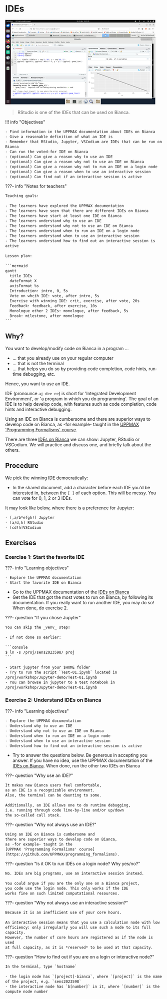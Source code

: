 # IDEs

![RStudio running on Bianca](./img/rstudio_in_action_480_x_270.png)

> RStudio is one of the IDEs that can be used on Bianca.

!!! info "Objectives"

	- Find information in the UPPMAX documentation about IDEs on Bianca
    - Give a reasonable definition of what an IDE is
    - Remember that RStudio, Jupyter, VSCodium are IDEs that can be run on Bianca
    - Can run the voted-for IDE on Bianca
    - (optional) Can give a reason why to use an IDE
    - (optional) Can give a reason why not to use an IDE on Bianca
    - (optional) Can give a reason why not to run an IDE on a login node
    - (optional) Can give a reason when to use an interactive session
    - (optional) Can find out if an interactive session is active

???- info "Notes for teachers"

    Teaching goals:

    - The learners have explored the UPPMAX documentation
    - The learners have seen that there are different IDEs on Bianca
    - The learners have start at least one IDE on Bianca
    - The learners understand why to use an IDE
    - The learners understand why not to use an IDE on Bianca
    - The learners understand when to run an IDE on a login node
    - The learners understand when to use an interactive session
    - The learners understand how to find out an interactive session is active

    Lesson plan:

    ```mermaid
    gantt
      title IDEs
      dateFormat X
      axisFormat %s
      Introduction: intro, 0, 5s
      Vote on whcih IDE: vote, after intro, 5s
      Exercise with winning IDE: crit, exercise, after vote, 20s
      Feedback: feedback, after exercise, 10s
      Monologue other 2 IDEs: monologue, after feedback, 5s
      Break: milestone, after monologue
    ```

## Why?

You want to develop/modify code on Bianca in a program ...

- ... that you already use on your regular computer
- ... that is not the terminal
- ... that helps you do so by providing code completion, 
      code hints, run-time debugging, etc.

Hence, you want to use an IDE.

IDE (pronounce `aj-dee-ee`) is short for 'Integrated Development Environment',
or 'a program in which you do programming'.
The goal of an IDE is to help develop code, with features
such as code completion, code hints and interactive debugging.

Using an IDE on Bianca is cumbersome and
there are superior ways to develop code on Bianca,
as -for example- taught in the 
[UPPMAX 'Programming Formalisms' course](https://github.com/UPPMAX/programming_formalisms).

There are three [IDEs on Bianca](http://docs.uppmax.uu.se/cluster_guides/ides_on_bianca/) 
we can show: Jupyter, RStudio or VSCodium.
We will practice and discuss one, and briefly talk about the others.


## Procedure

We pick the winning IDE democratically:

- In the shared document, add a character before each IDE you'd be interested
  in, between the `[ ]` of each option. This will be messy. 
  You can vote for 0, 1, 2 or 3 IDEs.

It may look like below, where there is a preference for Jupyter:

```
- [,a/b*efgh!] Jupyter
- [a/d,h] RStudio
- [cd!h]VSCodium
```

## Exercises

### Exercise 1: Start the favorite IDE

???- info "Learning objectives"

    - Explore the UPPMAX documentation
    - Start the favorite IDE on Bianca

- Go to the UPPMAX documentation of the [IDEs on Bianca](http://docs.uppmax.uu.se/cluster_guides/ides_on_bianca/)
- Get the IDE that got the most votes to run on Bianca, by following
  its documentation. If you really want to run another IDE,
  you may do so! When done, do exercise 2.

???- question "If you chose Jupyter"

    You can skip the _venv_ step!

    - If not done so earlier:

    ```console
    $ ln -s /proj/sens2023598/ proj
    ```
     
    - Start jupyter from your $HOME folder
    - Try to run the script `Test-01.ipynb` located in /proj/workshop/Jupyter-demo/Test-01.ipynb
    - You can browse in jupyter to a test notebook in /proj/workshop/Jupyter-demo/Test-01.ipynb

### Exercise 2: Understand IDEs on Bianca

???- info "Learning objectives"

    - Explore the UPPMAX documentation
    - Understand why to use an IDE
    - Understand why not to use an IDE on Bianca
    - Understand when to run an IDE on a login node
    - Understand when to use an interactive session
    - Understand how to find out an interactive session is active


- Try to answer the questions below.
  Be generous in accepting you answer.
  If you have no idea, use the UPPMAX documentation of the [IDEs on Bianca](http://docs.uppmax.uu.se/cluster_guides/ides_on_bianca/).
  When done, run the other two IDEs on Bianca

???- question "Why use an IDE?"

    It makes new Bianca users feel comfortable,
    as an IDE is a recognizable environment.
    Also, the terminal can be daunting to some.

    Additionally, an IDE allows one to do runtime debugging,
    i.e. running through code line-by-line and/or up/down
    the so-called call stack.

???- question "Why not always use an IDE?"

    Using an IDE on Bianca is cumbersome and
    there are superior ways to develop code on Bianca,
    as -for example- taught in the 
    [UPPMAX 'Programming Formalisms' course](https://github.com/UPPMAX/programming_formalisms).

???- question "Is it OK to run IDEs on a login node? Why yes/no?"

    No. IDEs are big programs, use an interactive session instead.

    You could argue if you are the only one on a Bianca project,
    you code use the login node. This only works if the IDE
    works fine on such limited computational resources.

???- question "Why not always use an interactive session?"

    Because it is an inefficient use of your core hours.

    An interactive session means that you use a calculation node with low
    efficiency: only irregularly you will use such a node to its full
    capacity. 
    However, the number of core hours are registered as if the node is used
    at full capacity, as it is *reserved* to be used at that capacity.

???- question "How to find out if you are on a login or interactive node?"

    In the terminal, type `hostname`

    - the login node has `[project]-bianca`, where `[project]` is the name of the project, e.g. `sens2023598`
    - the interactive node has `b[number]` in it, where `[number]` is the compute node number
